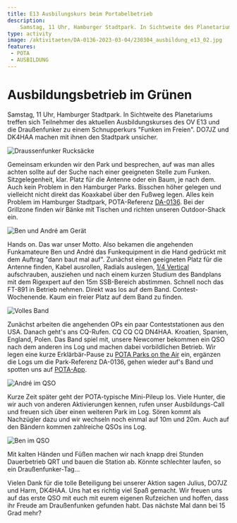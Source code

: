 ```yaml
---
title: E13 Ausbilungskurs beim Portabelbetrieb
description: 
    Samstag, 11 Uhr, Hamburger Stadtpark. In Sichtweite des Planetariums treffen sich Teilnehmer des aktuellen Ausbildungskurses des OV E13 und die Draußenfunker zu einem Schnupperkurs "Funken im Freien". DO7JZ und DK4HAA machen mit ihnen den Stadtpark unsicher.
type: activity
image: /aktivitaeten/DA-0136-2023-03-04/230304_ausbildung_e13_02.jpg
features:
 - POTA
 - AUSBILDUNG
---
```


# Ausbildungsbetrieb im Grünen

Samstag, 11 Uhr, Hamburger Stadtpark. In Sichtweite des Planetariums treffen sich Teilnehmer des aktuellen Ausbildungskurses des OV E13 und die Draußenfunker zu einem Schnupperkurs "Funken im Freien". DO7JZ und DK4HAA machen mit ihnen den Stadtpark unsicher.

![Draussenfunker Rucksäcke](/aktivitaeten/DA-0136-2023-03-04/230304_ausbildung_e13_04.jpg)


Gemeinsam erkunden wir den Park und besprechen, auf was man alles achten sollte auf der Suche nach einer geeigneten Stelle zum Funken. Sitzgelegenheit, klar. Platz für die Antenne oder ein Baum, je nach dem. Auch kein Problem in den Hamburger Parks. Bisschen höher gelegen und vielleicht nicht direkt das Koaxkabel über den Fußweg legen. Alles kein Problem im Hamburger Stadtpark, POTA-Referenz [DA-0136](https://pota.app/#/park/DA-0136). Bei der Grillzone finden wir Bänke mit Tischen und richten unseren Outdoor-Shack ein.

![Ben und André am Gerät](/aktivitaeten/DA-0136-2023-03-04/230304_ausbildung_e13_02.jpg)

Hands on. Das war unser Motto. Also bekamen die angehenden Funkamateure Ben und André das Funkequipment in die Hand gedrückt mit dem Auftrag "dann baut mal auf". Zunächst einen geeigneten Platz für die Antenne finden, Kabel ausrollen, Radials auslegen, [1/4 Vertical](/diy/teleskop-viertelwellen-vertical.html) aufschrauben, ausziehen und nach einem kurzen Studium des Bandplans mit dem Rigexpert auf den 15m SSB-Bereich abstimmen. Schnell noch das FT-891 in Betrieb nehmen. Direkt was los auf dem Band. Contest-Wochenende. Kaum ein freier Platz auf dem Band zu finden.

![Volles Band](/aktivitaeten/DA-0136-2023-03-04/230304_ausbildung_e13_03.jpg)

Zunächst arbeiten die angehenden OPs ein paar Conteststationen aus den USA. Danach geht's ans CQ-Rufen. CQ CQ CQ DN4HAA. Kroatien, Spanien, England, Polen. Das Band spiel mit, unsere Newcomer bekommen ein QSO nach dem anderen ins Log und machen dabei vorbildlichen Betrieb. Wir legen eine kurze Erklärbär-Pause zu [POTA Parks on the Air](https://parksontheair.com/) ein, ergänzen die Logs um die Park-Referenz DA-0136, gehen wieder auf's Band und spotten uns auf [POTA-App](https://pota.app/#).

![André im QSO](/aktivitaeten/DA-0136-2023-03-04/230304_ausbildung_e13_01.jpg)

Kurze Zeit später geht der POTA-typische Mini-Pileup los. Viele Hunter, die wir auch von anderen Aktivierungen kennen, rufen unser Ausbildungs-Call und freuen sich über einen weiteren Park im Log. Sören kommt als Nachzügler dazu und wir wechseln noch einmal auf 10m und 20m. Auch auf den Bändern kommen zahlreiche QSOs ins Log. 

![Ben im QSO](/aktivitaeten/DA-0136-2023-03-04/230304_ausbildung_e13_05.jpg)

Mit kalten Händen und Füßen machen wir nach knapp drei Stunden Dauerbetrieb QRT und bauen die Station ab. Könnte schlechter laufen, so ein Draußenfunker-Tag...

Vielen Dank für die tolle Beteiligung bei unserer Aktion sagen Julius, DO7JZ und Harm, DK4HAA. Uns hat es richtig viel Spaß gemacht. Wir freuen uns auf das erste QSO mit euch mit eurem eigenen Rufzeichen und hoffen, dass ihr Freude am Draußenfunken gefunden habt. Das nächste Mal dann bei 15 Grad mehr? 

